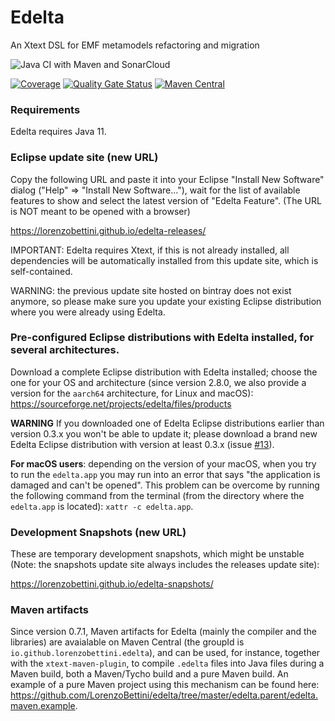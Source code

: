 # Edelta

An Xtext DSL for EMF metamodels refactoring and migration

![Java CI with Maven and SonarCloud](https://github.com/LorenzoBettini/edelta/workflows/Java%20CI%20with%20Maven%20and%20SonarCloud/badge.svg)

[![Coverage](https://sonarcloud.io/api/project_badges/measure?project=io.github.lorenzobettini.edelta%3Aedelta.parent&metric=coverage)](https://sonarcloud.io/dashboard?id=io.github.lorenzobettini.edelta%3Aedelta.parent) 
[![Quality Gate Status](https://sonarcloud.io/api/project_badges/measure?project=io.github.lorenzobettini.edelta%3Aedelta.parent&metric=alert_status)](https://sonarcloud.io/dashboard?id=io.github.lorenzobettini.edelta%3Aedelta.parent)
[![Maven Central](https://img.shields.io/maven-central/v/io.github.lorenzobettini.edelta/edelta.svg?label=Maven%20Central)](https://search.maven.org/search?q=g:%22io.github.lorenzobettini.edelta%22%20AND%20a:%22edelta%22)

### Requirements

Edelta requires Java 11.

### Eclipse update site (new URL)

Copy the following URL and paste it into your Eclipse "Install New Software" dialog ("Help" => "Install New Software..."), wait for the list of available features to show and select the latest version of "Edelta Feature". (The URL is NOT meant to be opened with a browser)

https://lorenzobettini.github.io/edelta-releases/

IMPORTANT: Edelta requires Xtext, if this is not already installed, all dependencies will be automatically installed from this update site, which is self-contained.

WARNING: the previous update site hosted on bintray does not exist anymore, so please make sure you update your existing Eclipse distribution where you were already using Edelta.

### Pre-configured Eclipse distributions with Edelta installed, for several architectures.

Download a complete Eclipse distribution with Edelta installed; choose the one for your OS and architecture (since version 2.8.0, we also provide a version for the `aarch64` architecture, for Linux and macOS): https://sourceforge.net/projects/edelta/files/products

**WARNING** If you downloaded one of Edelta Eclipse distributions earlier than version 0.3.x you won't be able to update it; please download a brand new Edelta Eclipse distribution with version at least 0.3.x (issue [#13](https://github.com/LorenzoBettini/edelta/issues/13)).

**For macOS users**: depending on the version of your macOS, when you try to run the `edelta.app` you may run into an error that says "the application is damaged and can't be opened". This problem can be overcome by running the following command from the terminal (from the directory where the `edelta.app` is located): `xattr -c edelta.app`.

### Development Snapshots (new URL)

These are temporary development snapshots, which might be unstable (Note: the snapshots update site always includes the releases update site):

https://lorenzobettini.github.io/edelta-snapshots/

### Maven artifacts

Since version 0.7.1, Maven artifacts for Edelta (mainly the compiler and the libraries) are avaialable on Maven Central (the groupId is `io.github.lorenzobettini.edelta`), and can be used, for instance, together with the `xtext-maven-plugin`, to compile `.edelta` files into Java files during a Maven build, both a Maven/Tycho build and a pure Maven build. An example of a pure Maven project using this mechanism can be found here: https://github.com/LorenzoBettini/edelta/tree/master/edelta.parent/edelta.maven.example.

